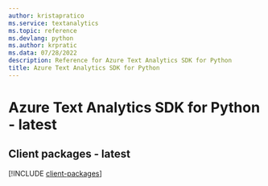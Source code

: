 ```yaml
---
author: kristapratico
ms.service: textanalytics
ms.topic: reference
ms.devlang: python
ms.author: krpratic
ms.data: 07/28/2022
description: Reference for Azure Text Analytics SDK for Python
title: Azure Text Analytics SDK for Python
---
```

# Azure Text Analytics SDK for Python - latest

## Client packages - latest
[!INCLUDE [client-packages](text-analytics-client-index.md)]